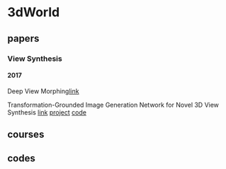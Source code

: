 # 3dWorld
## papers
### View Synthesis
#### 2017
Deep View Morphing[link](https://arxiv.org/abs/1703.02168)

Transformation-Grounded Image Generation Network for Novel 3D View Synthesis [link](https://arxiv.org/abs/1703.02921) [project](http://www.cs.unc.edu/~eunbyung/tvsn/)  [code](https://github.com/silverbottlep/tvsn)
## courses
## codes
